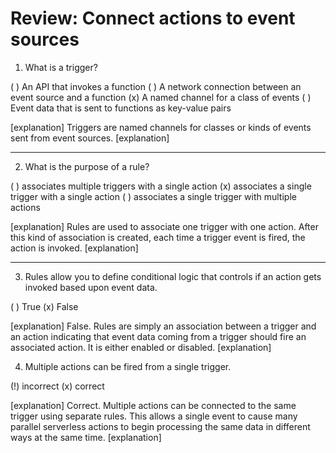 <!--
#
# Licensed to the Apache Software Foundation (ASF) under one or more
# contributor license agreements.  See the NOTICE file distributed with
# this work for additional information regarding copyright ownership.
# The ASF licenses this file to You under the Apache License, Version 2.0
# (the "License"); you may not use this file except in compliance with
# the License.  You may obtain a copy of the License at
#
#     http://www.apache.org/licenses/LICENSE-2.0
#
# Unless required by applicable law or agreed to in writing, software
# distributed under the License is distributed on an "AS IS" BASIS,
# WITHOUT WARRANTIES OR CONDITIONS OF ANY KIND, either express or implied.
# See the License for the specific language governing permissions and
# limitations under the License.
#
-->

# Review: Connect actions to event sources

1. What is a trigger?

( ) An API that invokes a function
( ) A network connection between an event source and a function
(x) A named channel for a class of events
( ) Event data that is sent to functions as key-value pairs

[explanation]
Triggers are named channels for classes or kinds of events sent from event sources.
[explanation]

---

2. What is the purpose of a rule?

( ) associates multiple triggers with a single action
(x) associates a single trigger with a single action
( ) associates a single trigger with multiple actions

[explanation]
Rules are used to associate one trigger with one action. After this kind of association is created, each time a trigger event is fired, the action is invoked.
[explanation]

---

3. Rules allow you to define conditional logic that controls if an action gets invoked based upon event data.

( ) True
(x) False

[explanation]
False. Rules are simply an association between a trigger and an action indicating that event data coming from a trigger should fire an associated action. It is either enabled or disabled.
[explanation]

4. Multiple actions can be fired from a single trigger.

(!) incorrect
(x) correct

[explanation]
Correct. Multiple actions can be connected to the same trigger using separate rules. This allows a single event to cause many parallel serverless actions to begin processing the same data in different ways at the same time.
[explanation]
